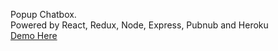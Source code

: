 Popup Chatbox.<br>
Powered by React, Redux, Node, Express, Pubnub and Heroku<br>
<a href="https://react-popup-chatbox.herokuapp.com/" target="_blank">Demo Here</a>
